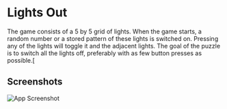 
# Lights Out

The game consists of a 5 by 5 grid of lights. When the game starts, a random number or a stored pattern of these lights is switched on. Pressing any of the lights will toggle it and the adjacent lights. The goal of the puzzle is to switch all the lights off, preferably with as few button presses as possible.[


## Screenshots

![App Screenshot](https://raw.githubusercontent.com/juliabgkv/react-practice/main/lights-out/src/assets/Lights_Out_Screenshot.png?token=GHSAT0AAAAAACN5QH3BIG7Y7C7FZYSIORC6ZOM2UFA)

